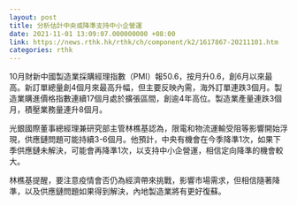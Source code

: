 ```yaml
---
layout: post
title: 分析估計中央或降準支持中小企營運
date: 2021-11-01 13:09:07.000000000 +08:00
link: https://news.rthk.hk/rthk/ch/component/k2/1617867-20211101.htm
categories: rthk
---
```


10月財新中國製造業採購經理指數（PMI）報50.6，按月升0.6，創6月以來最高。新訂單總量創4個月來最高升幅，但主要反映內需，海外訂單連跌3個月。製造業購進價格指數連續17個月處於擴張區間，創逾4年高位。製造業產量連跌3個月，積壓業務量連升8個月。

光銀國際董事總經理兼研究部主管林樵基認為，限電和物流運輸受阻等影響開始浮現，供應鏈問題可能持續3-6個月。他預計，中央有機會在今季降準1次，如果下季供應鏈未解決，可能會再降準1次，以支持中小企營運，相信定向降準的機會較大。

林樵基提醒，要注意疫情會否仍為經濟帶來挑戰，影響市場需求，但相信隨著降準，以及供應鏈問題如果得到解決，內地製造業將有更好復蘇。
